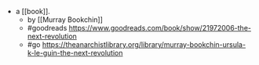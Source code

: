 - a [[book]].
  - by [[Murray Bookchin]]
  - #goodreads https://www.goodreads.com/book/show/21972006-the-next-revolution
  - #go https://theanarchistlibrary.org/library/murray-bookchin-ursula-k-le-guin-the-next-revolution

